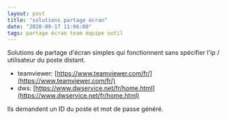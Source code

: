 ```yaml
---
layout: post
title: "solutions partage écran"
date: "2020-09-17 11:06:00"
tags: partage écran team équipe outil
---
```


Solutions de partage d'écran simples qui fonctionnent sans spécifier l'ip / utilisateur du poste distant.  

- teamviewer: [https://www.teamviewer.com/fr/](https://www.teamviewer.com/fr/)
- dws: [https://www.dwservice.net/fr/home.html](https://www.dwservice.net/fr/home.html)

Ils demandent un ID du poste et mot de passe généré. 
